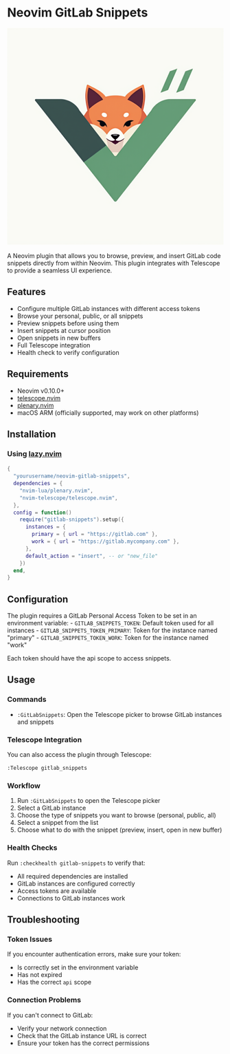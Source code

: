 # Neovim GitLab Snippets

![Logo](Logo.png)

A Neovim plugin that allows you to browse, preview, and insert GitLab code snippets directly from within Neovim. This plugin integrates with Telescope to provide a seamless UI experience.

## Features

- Configure multiple GitLab instances with different access tokens
- Browse your personal, public, or all snippets
- Preview snippets before using them
- Insert snippets at cursor position
- Open snippets in new buffers
- Full Telescope integration
- Health check to verify configuration

## Requirements

- Neovim v0.10.0+
- [telescope.nvim](https://github.com/nvim-telescope/telescope.nvim)
- [plenary.nvim](https://github.com/nvim-lua/plenary.nvim)
- macOS ARM (officially supported, may work on other platforms)

## Installation

### Using [lazy.nvim](https://github.com/folke/lazy.nvim)

```lua
{
  "yourusername/neovim-gitlab-snippets",
  dependencies = {
    "nvim-lua/plenary.nvim",
    "nvim-telescope/telescope.nvim",
  },
  config = function()
    require("gitlab-snippets").setup({
      instances = {
        primary = { url = "https://gitlab.com" },
        work = { url = "https://gitlab.mycompany.com" },
      },
      default_action = "insert", -- or "new_file"
    })
  end,
}
```

## Configuration

The plugin requires a GitLab Personal Access Token to be set in an environment variable:
    - `GITLAB_SNIPPETS_TOKEN`: Default token used for all instances
    - `GITLAB_SNIPPETS_TOKEN_PRIMARY`: Token for the instance named "primary"
    - `GITLAB_SNIPPETS_TOKEN_WORK`: Token for the instance named "work"

Each token should have the api scope to access snippets.

## Usage

### Commands

- `:GitLabSnippets`: Open the Telescope picker to browse GitLab instances and snippets

### Telescope Integration

You can also access the plugin through Telescope:
```txt
:Telescope gitlab_snippets
```

### Workflow

1. Run `:GitLabSnippets` to open the Telescope picker
2. Select a GitLab instance
3. Choose the type of snippets you want to browse (personal, public, all)
4. Select a snippet from the list
5. Choose what to do with the snippet (preview, insert, open in new buffer)

### Health Checks

Run `:checkhealth gitlab-snippets` to verify that:

- All required dependencies are installed
- GitLab instances are configured correctly
- Access tokens are available
- Connections to GitLab instances work

## Troubleshooting

### Token Issues

If you encounter authentication errors, make sure your token:

- Is correctly set in the environment variable
- Has not expired
- Has the correct `api` scope

### Connection Problems

If you can't connect to GitLab:

- Verify your network connection
- Check that the GitLab instance URL is correct
- Ensure your token has the correct permissions

